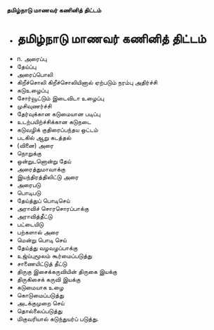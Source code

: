 **தமிழ்நாடு மாணவர் கணினித் திட்டம்**
- # தமிழ்நாடு மாணவர் கணினித் திட்டம்
- n. அரைப்பு
- தேய்ப்பு
- அரைப்பொலி
- கிறீச்சொலி கிறீச்சொலியினால் ஏற்படும் நரம்பு அதிர்ச்சி
- கடுஉழைப்பு
- சோர்வூட்டும் இடைவிடா உழைப்பு
- முசிவுணர்ச்சி
- தேர்வுக்கான கடுமையான படிப்பு
- உடற்பயிற்ச்சிக்கான கடுநடை
- கடுவழிக் குதிரைப்பந்தய ஒட்டம்
- படகில் ஆறு கடத்தல்
- (வினை) அரை
- நொறுக்கு
- ஒன்றுடனொன்று தேய்
- அரைத்துமாவாக்கு
- இயந்திரத்திலிட்டு அரை
- அரைபடு
- பொடிபடு
- தேய்த்துப் பொடிசெய்
- அராவிச் சொரசொரப்பாக்கு
- அராவித்தீட்டு
- பட்டையிடு
- பற்களால் அரை
- மென்று பொடி செய்
- தேய்த்து வழவழப்பாக்கு
- உஜ்ய்புமூலம் கூர்மைப்படுத்து
- சாணையிட்டுத் தீட்டு
- திருகு இசைக்கருவியின் திருகை இயக்கு
- திருகிசைக் கருவி இயக்கு
- கடுமையாக உழை
- கொடுமைப்படுத்து
- அடக்குமுறை செய்
- தொல்லைப்படுத்து
- மிகுவரியால் கடுந்துயர்ப் படுத்து.

